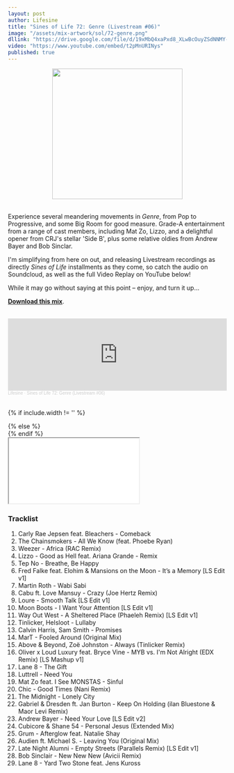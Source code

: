 ```yaml
---
layout: post
author: Lifesine
title: "Sines of Life 72: Genre (Livestream #06)"
image: "/assets/mix-artwork/sol/72-genre.png"
dllink: "https://drive.google.com/file/d/19xMbQ4xaPxd8_XLwBcOuyZSdNNMY-vOi/view?usp=sharing"
video: "https://www.youtube.com/embed/t2pMnURINys"
published: true
---
```


<div style="text-align:center"><img src="{{ page.image }}" width="300px" height="auto" /></div>
<br>

Experience several meandering movements in *Genre*, from Pop to Progressive, and some Big Room for good measure. Grade-A entertainment from a range of cast members, including Mat Zo, Lizzo, and a delightful opener from CRJ's stellar 'Side B', plus some relative oldies from Andrew Bayer and Bob Sinclar.

I'm simplifying from here on out, and releasing Livestream recordings as directly *Sines of Life* installments as they come, so catch the audio on Soundcloud, as well as the full Video Replay on YouTube below!

While it may go without saying at this point – enjoy, and turn it up...

<a href=" {{ page.dllink }} " target="_blank">**Download this mix**</a>.

<br>

<iframe width="100%" height="166" scrolling="no" frameborder="no" allow="autoplay" src="https://w.soundcloud.com/player/?url=https%3A//api.soundcloud.com/tracks/848615002&color=%2349dcfc&auto_play=false&hide_related=false&show_comments=true&show_user=true&show_reposts=false&show_teaser=true"></iframe><div style="font-size: 10px; color: #cccccc;line-break: anywhere;word-break: normal;overflow: hidden;white-space: nowrap;text-overflow: ellipsis; font-family: Interstate,Lucida Grande,Lucida Sans Unicode,Lucida Sans,Garuda,Verdana,Tahoma,sans-serif;font-weight: 100;"><a href="https://soundcloud.com/lifesine" title="Lifesine" target="_blank" style="color: #cccccc; text-decoration: none;">Lifesine</a> · <a href="https://soundcloud.com/lifesine/sines-of-life-72" title="Sines of Life 72: Genre (Livestream #06)" target="_blank" style="color: #cccccc; text-decoration: none;">Sines of Life 72: Genre (Livestream #06)</a></div>

<br>

{% if include.width != '' %}
  <div style="width: {{include.width}}; margin:0 auto;">
{% else %}
  <div>
{% endif %}
  <div class="ytcontainer">
    <iframe class="yt" allowfullscreen src="{{ page.video }}"></iframe>
  </div>
</div>

### Tracklist

01. Carly Rae Jepsen feat. Bleachers - Comeback
02. The Chainsmokers - All We Know (feat. Phoebe Ryan)
03. Weezer - Africa (RAC Remix)
04. Lizzo - Good as Hell feat. Ariana Grande - Remix
05. Tep No - Breathe, Be Happy
06. Fred Falke feat. Elohim & Mansions on the Moon - It’s a Memory [LS Edit v1]
07. Martin Roth - Wabi Sabi
08. Cabu ft. Love Mansuy - Crazy (Joe Hertz Remix)
09. Loure - Smooth Talk [LS Edit v1]
10. Moon Boots - I Want Your Attention [LS Edit v1]
11. Way Out West - A Sheltered Place (Phaeleh Remix) [LS Edit v1]
12. Tinlicker, Helsloot - Lullaby
13. Calvin Harris, Sam Smith - Promises
14. MarT - Fooled Around (Original Mix)
15. Above & Beyond, Zoë Johnston - Always (Tinlicker Remix)
16. Oliver x Loud Luxury feat. Bryce Vine - MYB vs. I'm Not Alright (EDX Remix) [LS Mashup v1]
17. Lane 8 - The Gift
18. Luttrell - Need You
19. Mat Zo feat. I See MONSTAS - Sinful
20. Chic - Good Times (Nani Remix)
21. The Midnight - Lonely City
22. Gabriel & Dresden ft. Jan Burton - Keep On Holding (ilan Bluestone & Maor Levi Remix)
23. Andrew Bayer - Need Your Love [LS Edit v2]
24. Cubicore & Shane 54 - Personal Jesus (Extended Mix)
25. Grum - Afterglow feat. Natalie Shay
26. Audien ft. Michael S. - Leaving You (Original Mix)
27. Late Night Alumni - Empty Streets (Parallels Remix) [LS Edit v1]
28. Bob Sinclair - New New New (Avicii Remix)
29. Lane 8 - Yard Two Stone feat. Jens Kuross



<br>

